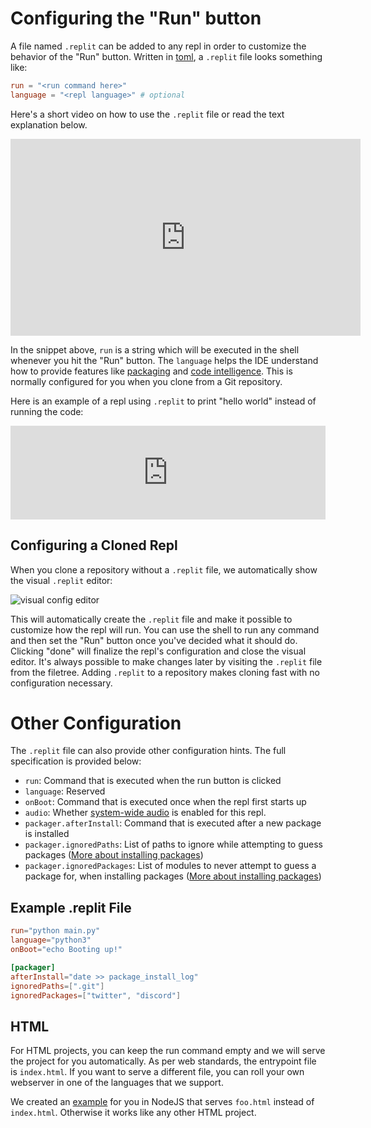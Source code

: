 # Configuring the "Run" button

A file named `.replit` can be added to any repl in order to customize the behavior of the "Run" button. Written in [toml](https://github.com/toml-lang/toml), a `.replit` file looks something like:

```toml
run = "<run command here>"
language = "<repl language>" # optional
```

Here's a short video on how to use the `.replit` file or read the text explanation below.
 
<iframe width="560" height="315" src="https://www.youtube.com/embed/vDlCkQ9-ErU" frameborder="0" allow="accelerometer; autoplay; clipboard-write; encrypted-media; gyroscope; picture-in-picture" allowfullscreen></iframe>

In the snippet above, `run` is a string which will be executed in the shell whenever you hit the "Run" button. The `language` helps the IDE understand how to provide features like [packaging](https://blog.replit.com/upm) and [code intelligence](https://blog.replit.com/intel). This is normally configured for you when you clone from a Git repository.

Here is an example of a repl using `.replit` to print "hello world" instead of running the code:

<iframe width="100%" src="https://replit.com/@turbio/dotreplit-example?lite=true" scrolling="no" frameborder="no" allowtransparency="true" allowfullscreen="true" sandbox="allow-forms allow-pointer-lock allow-popups allow-same-origin allow-scripts allow-modals"></iframe>

## Configuring a Cloned Repl

When you clone a repository without a `.replit` file, we automatically show the visual `.replit` editor:

![visual config editor](https://docs.replit.com/images/config_plugin.png)

This will automatically create the `.replit` file and make it possible to customize how the repl will run. You can use the shell to run any command and then set the "Run" button once you've decided what it should do. Clicking "done" will finalize the repl's configuration and close the visual editor. It's always possible to make changes later by visiting the `.replit` file from the filetree. Adding `.replit` to a repository makes cloning fast with no configuration necessary. 

# Other Configuration
The `.replit` file can also provide other configuration hints. The full specification is provided below:
- `run`: Command that is executed when the run button is clicked
- `language`: Reserved
- `onBoot`: Command that is executed once when the repl first starts up
- `audio`: Whether [system-wide audio](https://docs.replit.com/misc/playing-audio-replit) is enabled for this repl.
- `packager.afterInstall`: Command that is executed after a new package is installed
- `packager.ignoredPaths`: List of paths to ignore while attempting to guess packages ([More about installing packages](https://docs.replit.com/repls/packages/#DirectImports))
- `packager.ignoredPackages`: List of modules to never attempt to guess a package for, when installing packages ([More about installing packages](https://docs.replit.com/repls/packages/#DirectImports))

## Example .replit File

```toml
run="python main.py"
language="python3"
onBoot="echo Booting up!"

[packager]
afterInstall="date >> package_install_log"
ignoredPaths=[".git"]
ignoredPackages=["twitter", "discord"]
```

## HTML

For HTML projects, you can keep the run command empty and we will serve the project for you automatically. As per web standards, the entrypoint file is `index.html`. If you want to serve a different file, you can roll your own webserver in one of the languages that we support. 

We created an [example](https://replit.com/@amasad/run-html-non-index-file) for you in NodeJS that serves `foo.html` instead of `index.html`. Otherwise it works like any other HTML project.
